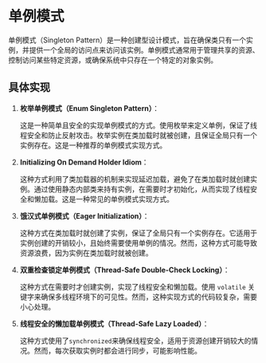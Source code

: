 # 单例模式

单例模式（Singleton Pattern）是一种创建型设计模式，旨在确保类只有一个实例，并提供一个全局的访问点来访问该实例。单例模式通常用于管理共享的资源、控制访问某些特定资源，或确保系统中只存在一个特定的对象实例。

## 具体实现

1. **枚举单例模式（Enum Singleton Pattern）**：

   这是一种简单且安全的实现单例模式的方式。使用枚举来定义单例，保证了线程安全和防止反射攻击。枚举实例在类加载时就被创建，且保证全局只有一个实例存在。这是一种推荐的单例模式实现方式。

2. **Initializing On Demand Holder Idiom**：

   这种方式利用了类加载器的机制来实现延迟加载，避免了在类加载时就创建实例。通过使用静态内部类来持有实例，在需要时才初始化，从而实现了线程安全和懒加载。这是一种常见的单例模式实现方式。

3. **饿汉式单例模式（Eager Initialization）**：

   这种方式在类加载时就创建了实例，保证了全局只有一个实例存在。它适用于实例创建的开销较小，且始终需要使用单例的情况。然而，这种方式可能导致资源浪费，因为实例在类加载时就被创建。

4. **双重检查锁定单例模式（Thread-Safe Double-Check Locking）**：

   这种方式在需要时才创建实例，实现了线程安全和懒加载。使用 `volatile` 关键字来确保多线程环境下的可见性。然而，这种实现方式的代码较复杂，需要小心处理。

5. **线程安全的懒加载单例模式（Thread-Safe Lazy Loaded）**：

   这种方式使用了`synchronized`来确保线程安全，适用于资源创建开销较大的情况。然而，每次获取实例时都会进行同步，可能影响性能。

